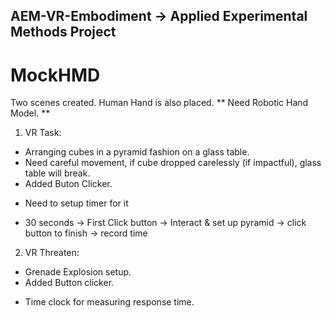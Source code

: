 ## AEM-VR-Embodiment -> Applied Experimental Methods Project


# MockHMD 
Two scenes created. Human Hand is also placed. ** Need Robotic Hand Model. **

1. VR Task: 
* Arranging cubes in a pyramid fashion on a glass table. 
* Need careful movement, if cube dropped carelessly (if impactful), glass table will break. 
* Added Buton Clicker.

- Need to setup timer for it 
 * 30 seconds -> First Click button -> Interact & set up pyramid -> click button to finish -> record time


2. VR Threaten: 
* Grenade Explosion setup. 
* Added Button clicker.

- Time clock for measuring response time.
